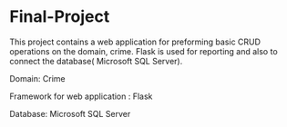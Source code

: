 # Final-Project
This project contains a web application for preforming basic CRUD operations on the domain, crime. Flask is used for reporting and also to connect the database( Microsoft SQL Server).

Domain: Crime

Framework for web application : Flask

Database: Microsoft SQL Server
